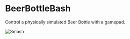 # BeerBottleBash

Control a physically simulated Beer Bottle with a gamepad.

![Smash](https://media.giphy.com/media/3HDljUwMCaY4Nmfno3/giphy.gif)
